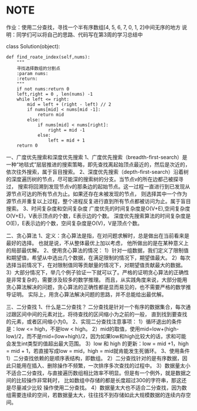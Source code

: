 # NOTE



作业：使用二分查找，寻找一个半有序数组[4, 5, 6, 7, 0, 1, 2]中间无序的地方
说明：同学们可以将自己的思路、代码写在第3周的学习总结中

class Solution(object):

    def find_roate_index(self,nums):
        """
        寻找选择数组的分割点
        :param nums:
        :return:
        """
        if not nums:return 0
        left,right = 0 , len(nums) -1
        while left <= right:
            mid = left + (right - left) // 2
            if nums[mid] < nums[mid -1]:
                return mid
            else:
                if nums[mid] < nums[right]:
                    right = mid -1
                else:
                    left = mid + 1
        return 0


一、广度优先搜索和深度优先搜索
1、广度优先搜索（breadth-first-search）是一种“地毯式”层层推进的搜索策略，即先查找离起始顶点最近的，然后是次近的，
依次往外搜索，属于盲目搜索。
2、﻿深度优先搜索（depth-first-search）沿着树的深度遍历树的节点，尽可能深的搜索树的分支。当节点v的所在边都己被探寻过，
搜索将回溯到发现节点v的那条边的起始节点。这一过程一直进行到已发现从源节点可达的所有节点为止。如果还存在未被发现的节点，
则选择其中一个作为源节点并重复以上过程，整个进程反复进行直到所有节点都被访问为止。属于盲目搜索。
3、时间复杂度和空间复杂度
﻿广度优先的时间复杂度是O(V+E),空间复杂度O(V+E)，V表示顶点的个数，E表示边的个数。
﻿深度优先搜索算法的时间复杂度是O(E)，E表示边的个数，空间复杂度是O(V)，V是顶点个数。

二、贪心算法
1、定义：贪心算法是指，在对问题求解时，总是做出在当前看来是最好的选择。 也就是说，不从整体最优上加以考虑，
他所做出的是在某种意义上的局部最优解。
2、使用贪心算法的情况：
1）针对一组数据，我们定义了限制值和期望值，希望从中选出几个数据，在满足限制的情况下，期望值最大。
2）每次选择当前情况下，在对限制值同等贡献量的情况下，对期望值贡献最大的数据。
3）大部分情况下，举几个例子验证一下就可以了。严格的证明贪心算法的正确性是非常复杂的，需要涉及较多的数学推理。
而且，从实践角度来说，大部分能用贪心算法解决的问题，贪心算法的正确性都是显而易见的，也不需要严格的数学推导证明。
实际上，用贪心算法解决问题的思路，并不总能给出最优解。

三、二分查找
1、什么是二分查找？
二分查找是针对一个有序的数据集合，每次通过跟区间中间的元素对比，将待查找的区间缩小为之前的一般，
直到找到要查找的元素，或者区间缩小为0。
2、实现二分查找注意事项：
1）循环退出的条件是：low <= high，不是low < high。
2）mid的取值，使用mid=low+(high-low)/2，而不是mid=(low+high)/2，因为如果low和high比较大的话，求和可能会发生int类型的值超出最大范围。
3）low 和 high 的更新：low = mid +1，high = mid + 1，若直接写成low = mid，high = mid就肯能发生死循环。
3、使用条件
1）二分查找依赖的是顺序表结构，即数组。
2）二分查找针对的是有序数据，因此只能用在插入、删除操作不频繁，一次排序多次查找的过程中。
3）数据量太小不适合二分查找，与直接遍历数组相比效率不明显。但是有一个例外，就是数据之间的比较操作非常耗时，
比如数组中存储的都是长度超过300的字符串，那这还是尽量减少比较 操作使用二分查找。
4）数据量太大也不适合二分查找，因为数组需要连续的空间，若数据量太大，往往找不到存储如此大规模数据的连续内存空间。


